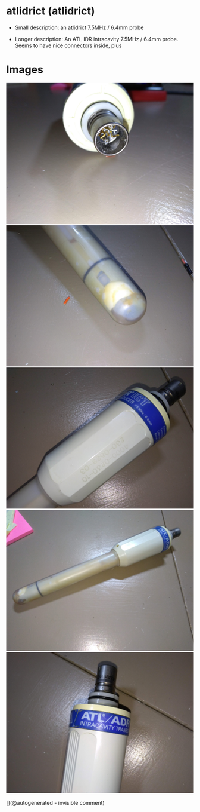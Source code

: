# atlidrict (atlidrict)

* Small description: an atlidrict 7.5MHz / 6.4mm probe

* Longer description: An ATL IDR intracavity 7.5MHz / 6.4mm probe. Seems to have nice connectors inside, plus

# Images

![](/include/images/atladrict/P_20180811_201314.jpg)
![](/include/images/atladrict/P_20180811_201302.jpg)
![](/include/images/atladrict/P_20180811_201237.jpg)
![](/include/images/atladrict/P_20180811_201229.jpg)
![](/include/images/atladrict/P_20180811_201232.jpg)




[](@autogenerated - invisible comment)